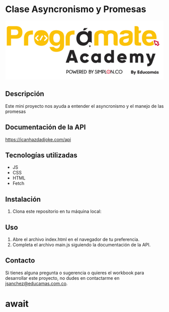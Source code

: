 # Clase Asyncronismo y Promesas

<img src="img/programate-academy.png" alt="Logo Programate">

## Descripción

Este mini proyecto nos ayuda a entender el asyncronismo y el manejo de las promesas

## Documentación de la API

https://icanhazdadjoke.com/api


## Tecnologías utilizadas

- JS
- CSS
- HTML
- Fetch

## Instalación

1. Clona este repositorio en tu máquina local:

## Uso

1. Abre el archivo index.html en el navegador de tu preferencia.
2. Completa el archivo main.js siguiendo la documentación de la API. 


## Contacto

Si tienes alguna pregunta o sugerencia o quieres el workbook para desarrollar este proyecto, no dudes en contactarme en [jsanchez@educamas.com.co](jsanchez@educamas.com.co).


# await
